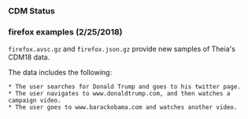### CDM Status

### firefox examples (2/25/2018)

`firefox.avsc.gz` and `firefox.json.gz` provide new samples of Theia's CDM18 data. 

The data includes the following:
    
    * The user searches for Donald Trump and goes to his twitter page.
    * The user navigates to www.donaldtrump.com, and then watches a campaign video.  
    * The user goes to www.barackobama.com and watches another video.
